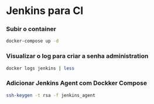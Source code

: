 # Jenkins para CI

### Subir o container 
```sh
docker-compose up -d
```

### Visualizar o log para criar a senha administration
```sh
docker logs jenkins | less
```

### Adicionar Jenkins Agent com Dockker Compose
```sh
ssh-keygen -t rsa -f jenkins_agent
```